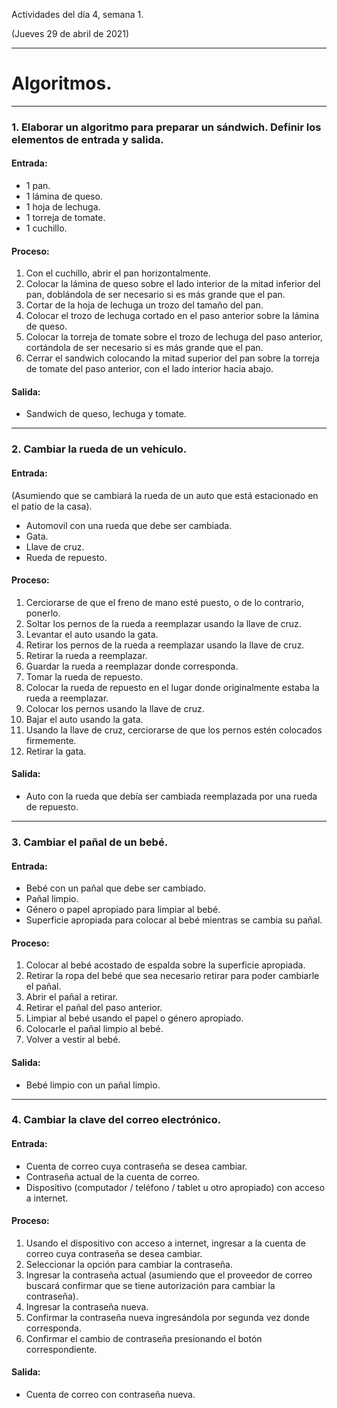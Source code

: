 Actividades del día 4, semana 1.

(Jueves 29 de abril de 2021)

---

# Algoritmos.

---

### 1. Elaborar un algoritmo para preparar un sándwich. Definir los elementos de entrada y salida.

#### Entrada:

- 1 pan.
- 1 lámina de queso.
- 1 hoja de lechuga.
- 1 torreja de tomate.
- 1 cuchillo.

#### Proceso:

1. Con el cuchillo, abrir el pan horizontalmente.
2. Colocar la lámina de queso sobre el lado interior de la mitad inferior del pan, doblándola de ser necesario si es más grande que el pan.
3. Cortar de la hoja de lechuga un trozo del tamaño del pan.
4. Colocar el trozo de lechuga cortado en el paso anterior sobre la lámina de queso.
5. Colocar la torreja de tomate sobre el trozo de lechuga del paso anterior, cortándola de ser necesario si es más grande que el pan.
6. Cerrar el sandwich colocando la mitad superior del pan sobre la torreja de tomate del paso anterior, con el lado interior hacia abajo.

#### Salida:

- Sandwich de queso, lechuga y tomate.

---

### 2. Cambiar la rueda de un vehículo.

#### Entrada:

(Asumiendo que se cambiará la rueda de un auto que está estacionado en el patio de la casa).
- Automovil con una rueda que debe ser cambiada.
- Gata.
- Llave de cruz. 
- Rueda de repuesto.

#### Proceso:

1. Cerciorarse de que el freno de mano esté puesto, o de lo contrario, ponerlo.
2. Soltar los pernos de la rueda a reemplazar usando la llave de cruz.
3. Levantar el auto usando la gata.
4. Retirar los pernos de la rueda a reemplazar usando la llave de cruz.
5. Retirar la rueda a reemplazar.
6. Guardar la rueda a reemplazar donde corresponda.
7. Tomar la rueda de repuesto.
8. Colocar la rueda de repuesto en el lugar donde originalmente estaba la rueda a reemplazar.
9. Colocar los pernos usando la llave de cruz.
10. Bajar el auto usando la gata.
11. Usando la llave de cruz, cerciorarse de que los pernos estén colocados firmemente.
12. Retirar la gata.


#### Salida:

- Auto con la rueda que debía ser cambiada reemplazada por una rueda de repuesto.

---

### 3. Cambiar el pañal de un bebé.

#### Entrada:

- Bebé con un pañal que debe ser cambiado.
- Pañal limpio.
- Género o papel apropiado para limpiar al bebé.
- Superficie apropiada para colocar al bebé mientras se cambia su pañal.

#### Proceso:

1. Colocar al bebé acostado de espalda sobre la superficie apropiada.
2. Retirar la ropa del bebé que sea necesario retirar para poder cambiarle el pañal.
3. Abrir el pañal a retirar.
4. Retirar el pañal del paso anterior.
5. Limpiar al bebé usando el papel o género apropiado.
6. Colocarle el pañal limpio al bebé.
7. Volver a vestir al bebé.


#### Salida:

- Bebé limpio con un pañal limpio.

---

### 4. Cambiar la clave del correo electrónico.

#### Entrada:

- Cuenta de correo cuya contraseña se desea cambiar.
- Contraseña actual de la cuenta de correo.
- Dispositivo (computador / teléfono / tablet u otro apropiado) con acceso a internet.

#### Proceso:

1. Usando el dispositivo con acceso a internet, ingresar a la cuenta de correo cuya contraseña se desea cambiar.
2. Seleccionar la opción para cambiar la contraseña.
3. Ingresar la contraseña actual (asumiendo que el proveedor de correo buscará confirmar que se tiene autorización para cambiar la contraseña).
4. Ingresar la contraseña nueva.
5. Confirmar la contraseña nueva ingresándola por segunda vez donde corresponda.
6. Confirmar el cambio de contraseña presionando el botón correspondiente.

#### Salida:

- Cuenta de correo con contraseña nueva.